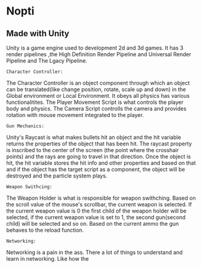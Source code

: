 **Nopti**
==
**Made with Unity**
---------------

Unity is a game engine used to development 2d and 3d games. It has 3 render pipelines ,the High Definition Render Pipeline and Universal Render Pipeline and The Lgacy Pipeline. 

`Character Controller:`

The Character Controller is an object component through which an object can be translated(like change position, rotate, scale up and down) in the Global environment or Local Environment.
It obeys all physics has various functionalitites. The Player Movement Script is what controls the player body and physics.
The Camera Script controlls the camera and provides rotation with mouse movement integrated to the player.

`Gun Mechanics:`

Unity's Raycast is what makes bullets hit an object and the hit variable returns the properties of the object that has been hit.
The raycast property is inscribed to the center of the screen (the point where the crosshair points) and the rays are going to travel in that direction.
Once the object is hit, the hit variable stores the hit info and other properties and based on that and if the object has the target script as a component, the object will be destroyed and the particle system plays.

`Weapon Swithcing:`

The Weapon Holder is what is responsible for weapon swithching. Based on the scroll value of the mouse's scrollbar, the current weapon is selected. If the current weapon value is 0 the first child of the weapon holder will be selected, if the current weapon value is set to 1, the second gun(second child) will be selected and so on. Based on the current ammo the gun behaves to the reload function.

`Networking:`

Networking is a pain in the ass. There a lot of things to understand and learn in networking. Like how the 